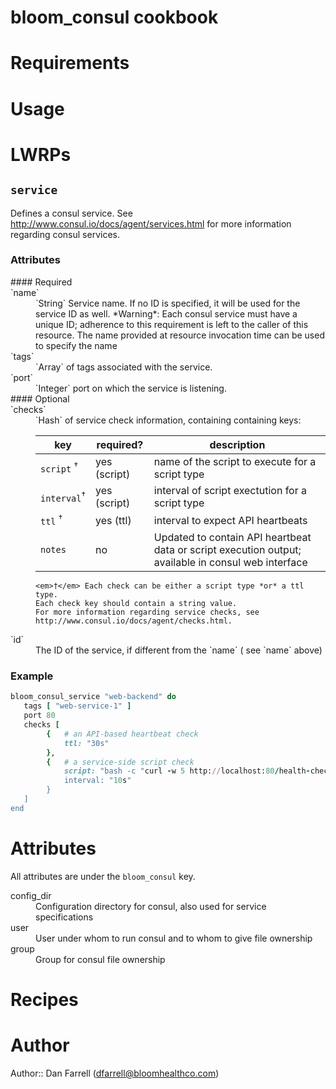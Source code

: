 # bloom_consul cookbook

# Requirements

# Usage

# LWRPs

## `service`

Defines a consul service.  See http://www.consul.io/docs/agent/services.html for more information regarding consul services.

### Attributes

<dl>
#### Required 
<dt>`name`</dt> <dd>`String` Service name.  If no ID is specified, it will be used for the service ID as well.  *Warning*: Each consul service must have a unique ID; adherence to this requirement is left to the caller of this resource.  The name provided at resource invocation time can be used to specify the name</dd>
<dt>`tags`</dt> <dd>`Array` of tags associated with the service.</dd>
<dt>`port`</dt> <dd>`Integer` port on which the service is listening.</dd>
#### Optional
<dt>`checks`</dt> <dd>`Hash` of service check information, containing containing keys:

 key                    |  required?   | description
 -----------------------|--------------|---------------
`script`  <sup>†</sup>  | yes (script) | name of the script to execute for a script type
`interval`<sup>†</sup>  | yes (script) | interval of script exectution for a script type
`ttl`     <sup>†</sup>  | yes (ttl)    | interval to expect API heartbeats 
`notes`                 | no           | Updated to contain API heartbeat data or script execution output; available in consul web interface  

    <em>†</em> Each check can be either a script type *or* a ttl type.  
    Each check key should contain a string value.  
    For more information regarding service checks, see http://www.consul.io/docs/agent/checks.html.
</dd>
<dt>`id`</dt> <dd>The ID of the service, if different from the `name` ( see `name` above)</dd>
</dl>

### Example

```ruby
bloom_consul_service "web-backend" do 
   tags [ "web-service-1" ]
   port 80
   checks [ 
        {   # an API-based heartbeat check
            ttl: "30s"
        },
        {   # a service-side script check
            script: "bash -c "curl -w 5 http://localhost:80/health-check",
            interval: "10s"
        }
   ]
end
```

# Attributes

All attributes are under the <code>bloom_consul</code> key.

<dl>
<dt>config_dir</dt> <dd>Configuration directory for consul, also used for service specifications</dd>
<dt>user</dt> <dd>User under whom to run consul and to whom to give file ownership</dd>
<dt>group</dt> <dd>Group for consul file ownership</dd>
</dl>


# Recipes

# Author

Author:: Dan Farrell (<dfarrell@bloomhealthco.com>)
